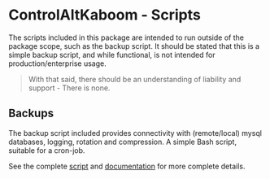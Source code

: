 # ControlAltKaboom - Scripts

The scripts included in this package are intended to run outside of the package scope, such as the backup script. It should be stated that this is a simple backup script, and while functional, is not intended for production/enterprise usage.

> With that said, there should be an understanding of liability and support - There is none.

## Backups

The backup script included provides connectivity with (remote/local) mysql databases, logging, rotation and compression. A simple Bash script, suitable for a cron-job.

See the complete [script](../scripts/backup/backup.sh) and [documentation](../scripts/backup/README.md) for more complete details.

